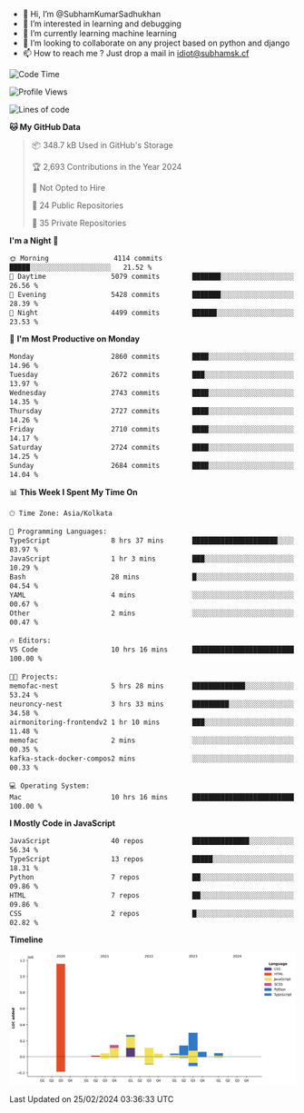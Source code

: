 - 👋 Hi, I’m @SubhamKumarSadhukhan
- 👀 I’m interested in learning and debugging
- 🌱 I’m currently learning machine learning
- 💞️ I’m looking to collaborate on any project based on python and django
- 📫 How to reach me ?
      Just drop a mail in idiot@subhamsk.cf

<!---
SubhamKumarSadhukhan/SubhamKumarSadhukhan is a ✨ special ✨ repository because its `README.md` (this file) appears on your GitHub profile.
You can click the Preview link to take a look at your changes.
--->


<!--START_SECTION:waka-->
![Code Time](http://img.shields.io/badge/Code%20Time-1%2C957%20hrs%2052%20mins-blue)

![Profile Views](http://img.shields.io/badge/Profile%20Views-0-blue)

![Lines of code](https://img.shields.io/badge/From%20Hello%20World%20I%27ve%20Written-2.4%20million%20lines%20of%20code-blue)

**🐱 My GitHub Data** 

> 📦 348.7 kB Used in GitHub's Storage 
 > 
> 🏆 2,693 Contributions in the Year 2024
 > 
> 🚫 Not Opted to Hire
 > 
> 📜 24 Public Repositories 
 > 
> 🔑 35 Private Repositories 
 > 
**I'm a Night 🦉** 

```text
🌞 Morning                4114 commits        █████░░░░░░░░░░░░░░░░░░░░   21.52 % 
🌆 Daytime                5079 commits        ███████░░░░░░░░░░░░░░░░░░   26.56 % 
🌃 Evening                5428 commits        ███████░░░░░░░░░░░░░░░░░░   28.39 % 
🌙 Night                  4499 commits        ██████░░░░░░░░░░░░░░░░░░░   23.53 % 
```
📅 **I'm Most Productive on Monday** 

```text
Monday                   2860 commits        ████░░░░░░░░░░░░░░░░░░░░░   14.96 % 
Tuesday                  2672 commits        ███░░░░░░░░░░░░░░░░░░░░░░   13.97 % 
Wednesday                2743 commits        ████░░░░░░░░░░░░░░░░░░░░░   14.35 % 
Thursday                 2727 commits        ████░░░░░░░░░░░░░░░░░░░░░   14.26 % 
Friday                   2710 commits        ████░░░░░░░░░░░░░░░░░░░░░   14.17 % 
Saturday                 2724 commits        ████░░░░░░░░░░░░░░░░░░░░░   14.25 % 
Sunday                   2684 commits        ████░░░░░░░░░░░░░░░░░░░░░   14.04 % 
```


📊 **This Week I Spent My Time On** 

```text
🕑︎ Time Zone: Asia/Kolkata

💬 Programming Languages: 
TypeScript               8 hrs 37 mins       █████████████████████░░░░   83.97 % 
JavaScript               1 hr 3 mins         ███░░░░░░░░░░░░░░░░░░░░░░   10.29 % 
Bash                     28 mins             █░░░░░░░░░░░░░░░░░░░░░░░░   04.54 % 
YAML                     4 mins              ░░░░░░░░░░░░░░░░░░░░░░░░░   00.67 % 
Other                    2 mins              ░░░░░░░░░░░░░░░░░░░░░░░░░   00.47 % 

🔥 Editors: 
VS Code                  10 hrs 16 mins      █████████████████████████   100.00 % 

🐱‍💻 Projects: 
memofac-nest             5 hrs 28 mins       █████████████░░░░░░░░░░░░   53.24 % 
neuroncy-nest            3 hrs 33 mins       █████████░░░░░░░░░░░░░░░░   34.58 % 
airmonitoring-frontendv2 1 hr 10 mins        ███░░░░░░░░░░░░░░░░░░░░░░   11.48 % 
memofac                  2 mins              ░░░░░░░░░░░░░░░░░░░░░░░░░   00.35 % 
kafka-stack-docker-compos2 mins              ░░░░░░░░░░░░░░░░░░░░░░░░░   00.33 % 

💻 Operating System: 
Mac                      10 hrs 16 mins      █████████████████████████   100.00 % 
```

**I Mostly Code in JavaScript** 

```text
JavaScript               40 repos            ██████████████░░░░░░░░░░░   56.34 % 
TypeScript               13 repos            █████░░░░░░░░░░░░░░░░░░░░   18.31 % 
Python                   7 repos             ██░░░░░░░░░░░░░░░░░░░░░░░   09.86 % 
HTML                     7 repos             ██░░░░░░░░░░░░░░░░░░░░░░░   09.86 % 
CSS                      2 repos             █░░░░░░░░░░░░░░░░░░░░░░░░   02.82 % 
```



**Timeline**

![Lines of Code chart](https://raw.githubusercontent.com/SubhamKumarSadhukhan/SubhamKumarSadhukhan/main/assets/bar_graph.png)


 Last Updated on 25/02/2024 03:36:33 UTC
<!--END_SECTION:waka-->
